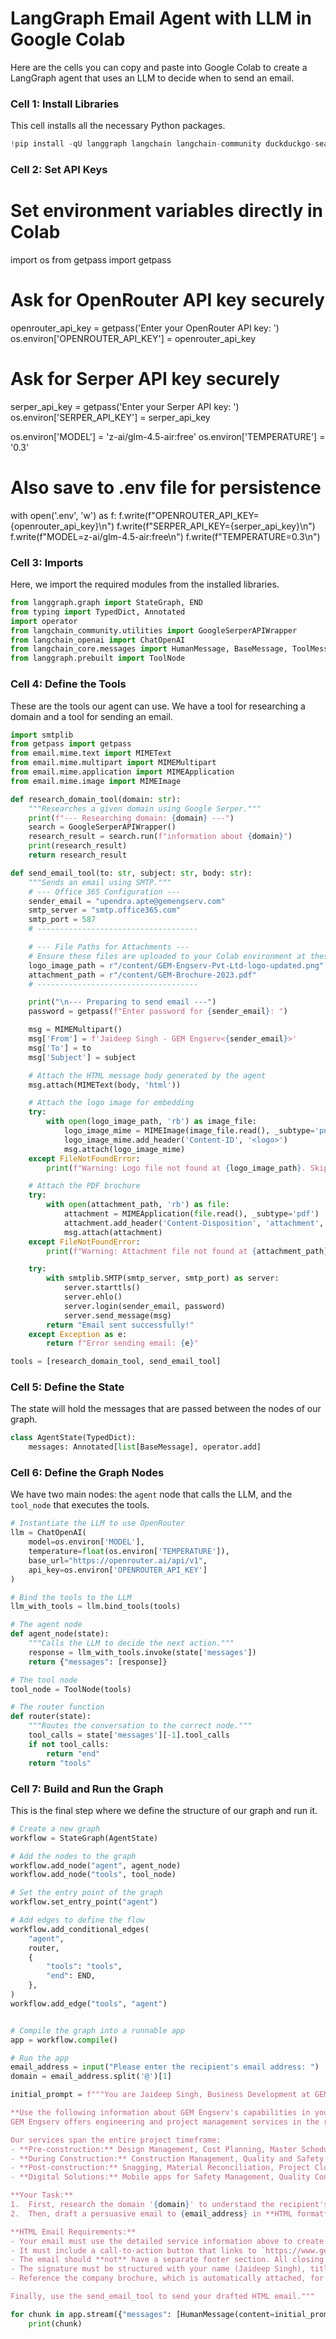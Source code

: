 # LangGraph Email Agent with LLM in Google Colab

Here are the cells you can copy and paste into Google Colab to create a LangGraph agent that uses an LLM to decide when to send an email.

### Cell 1: Install Libraries

This cell installs all the necessary Python packages.

```python
!pip install -qU langgraph langchain langchain-community duckduckgo-search langchain-openai python-dotenv ddgs
```

### Cell 2: Set API Keys

# Set environment variables directly in Colab
import os
from getpass import getpass

# Ask for OpenRouter API key securely
openrouter_api_key = getpass('Enter your OpenRouter API key: ')
os.environ['OPENROUTER_API_KEY'] = openrouter_api_key

# Ask for Serper API key securely
serper_api_key = getpass('Enter your Serper API key: ')
os.environ['SERPER_API_KEY'] = serper_api_key

os.environ['MODEL'] = 'z-ai/glm-4.5-air:free'
os.environ['TEMPERATURE'] = '0.3'

# Also save to .env file for persistence
with open('.env', 'w') as f:
    f.write(f"OPENROUTER_API_KEY={openrouter_api_key}\n")
    f.write(f"SERPER_API_KEY={serper_api_key}\n")
    f.write(f"MODEL=z-ai/glm-4.5-air:free\n")
    f.write(f"TEMPERATURE=0.3\n")

### Cell 3: Imports

Here, we import the required modules from the installed libraries.

```python
from langgraph.graph import StateGraph, END
from typing import TypedDict, Annotated
import operator
from langchain_community.utilities import GoogleSerperAPIWrapper
from langchain_openai import ChatOpenAI
from langchain_core.messages import HumanMessage, BaseMessage, ToolMessage
from langgraph.prebuilt import ToolNode
```

### Cell 4: Define the Tools

These are the tools our agent can use. We have a tool for researching a domain and a tool for sending an email.

```python
import smtplib
from getpass import getpass
from email.mime.text import MIMEText
from email.mime.multipart import MIMEMultipart
from email.mime.application import MIMEApplication
from email.mime.image import MIMEImage

def research_domain_tool(domain: str):
    """Researches a given domain using Google Serper."""
    print(f"--- Researching domain: {domain} ---")
    search = GoogleSerperAPIWrapper()
    research_result = search.run(f"information about {domain}")
    print(research_result)
    return research_result

def send_email_tool(to: str, subject: str, body: str):
    """Sends an email using SMTP."""
    # --- Office 365 Configuration ---
    sender_email = "upendra.apte@gemengserv.com"
    smtp_server = "smtp.office365.com"
    smtp_port = 587
    # ------------------------------------

    # --- File Paths for Attachments ---
    # Ensure these files are uploaded to your Colab environment at these paths.
    logo_image_path = r"/content/GEM-Engserv-Pvt-Ltd-logo-updated.png"
    attachment_path = r"/content/GEM-Brochure-2023.pdf"
    # ------------------------------------

    print("\n--- Preparing to send email ---")
    password = getpass(f"Enter password for {sender_email}: ")

    msg = MIMEMultipart()
    msg['From'] = f'Jaideep Singh - GEM Engserv<{sender_email}>'
    msg['To'] = to
    msg['Subject'] = subject

    # Attach the HTML message body generated by the agent
    msg.attach(MIMEText(body, 'html'))

    # Attach the logo image for embedding
    try:
        with open(logo_image_path, 'rb') as image_file:
            logo_image_mime = MIMEImage(image_file.read(), _subtype='png')
            logo_image_mime.add_header('Content-ID', '<logo>')
            msg.attach(logo_image_mime)
    except FileNotFoundError:
        print(f"Warning: Logo file not found at {logo_image_path}. Skipping logo.")

    # Attach the PDF brochure
    try:
        with open(attachment_path, 'rb') as file:
            attachment = MIMEApplication(file.read(), _subtype='pdf')
            attachment.add_header('Content-Disposition', 'attachment', filename="GEM Brochure.pdf")
            msg.attach(attachment)
    except FileNotFoundError:
        print(f"Warning: Attachment file not found at {attachment_path}. Skipping attachment.")

    try:
        with smtplib.SMTP(smtp_server, smtp_port) as server:
            server.starttls()
            server.ehlo()
            server.login(sender_email, password)
            server.send_message(msg)
        return "Email sent successfully!"
    except Exception as e:
        return f"Error sending email: {e}"

tools = [research_domain_tool, send_email_tool]
```

### Cell 5: Define the State

The state will hold the messages that are passed between the nodes of our graph.

```python
class AgentState(TypedDict):
    messages: Annotated[list[BaseMessage], operator.add]
```

### Cell 6: Define the Graph Nodes

We have two main nodes: the `agent` node that calls the LLM, and the `tool_node` that executes the tools.

```python
# Instantiate the LLM to use OpenRouter
llm = ChatOpenAI(
    model=os.environ['MODEL'],
    temperature=float(os.environ['TEMPERATURE']),
    base_url="https://openrouter.ai/api/v1",
    api_key=os.environ['OPENROUTER_API_KEY']
)

# Bind the tools to the LLM
llm_with_tools = llm.bind_tools(tools)

# The agent node
def agent_node(state):
    """Calls the LLM to decide the next action."""
    response = llm_with_tools.invoke(state['messages'])
    return {"messages": [response]}

# The tool node
tool_node = ToolNode(tools)

# The router function
def router(state):
    """Routes the conversation to the correct node."""
    tool_calls = state['messages'][-1].tool_calls
    if not tool_calls:
        return "end"
    return "tools"
```

### Cell 7: Build and Run the Graph

This is the final step where we define the structure of our graph and run it.

```python
# Create a new graph
workflow = StateGraph(AgentState)

# Add the nodes to the graph
workflow.add_node("agent", agent_node)
workflow.add_node("tools", tool_node)

# Set the entry point of the graph
workflow.set_entry_point("agent")

# Add edges to define the flow
workflow.add_conditional_edges(
    "agent",
    router,
    {
        "tools": "tools",
        "end": END,
    },
)
workflow.add_edge("tools", "agent")


# Compile the graph into a runnable app
app = workflow.compile()

# Run the app
email_address = input("Please enter the recipient's email address: ")
domain = email_address.split('@')[1]

initial_prompt = f"""You are Jaideep Singh, Business Development at GEM Engserv. Your phone number is 8976167591. Your goal is to send a compelling, personalized sales email.

**Use the following information about GEM Engserv's capabilities in your email:**
GEM Engserv offers engineering and project management services in the real estate, infrastructure, and industrial sectors. Our team specializes in managing the structural and architectural scope of work for building construction, with special confidence in Quality and Safety Management.

Our services span the entire project timeframe:
- **Pre-construction:** Design Management, Cost Planning, Master Schedule, Bid Management
- **During Construction:** Construction Management, Quality and Safety Management, Cost and Schedule Monitoring
- **Post-construction:** Snagging, Material Reconciliation, Project Closeout
- **Digital Solutions:** Mobile apps for Safety Management, Quality Control, Labour Tracking

**Your Task:**
1.  First, research the domain '{domain}' to understand the recipient's company.
2.  Then, draft a persuasive email to {email_address} in **HTML format**.

**HTML Email Requirements:**
- Your email must use the detailed service information above to create a highly relevant pitch.
- It must include a call-to-action button that links to `https://www.gemengserv.com`. The button text should be 'Learn More About GEM Engserv' or similar.
- The email should **not** have a separate footer section. All closing information must be in the signature.
- The signature must be structured with your name (Jaideep Singh), title, company, and phone number, with the company logo at the bottom left. The logo is included with `<img src="cid:logo">`.
- Reference the company brochure, which is automatically attached, for more details.

Finally, use the send_email_tool to send your drafted HTML email."""

for chunk in app.stream({"messages": [HumanMessage(content=initial_prompt)]}):
    print(chunk)

```